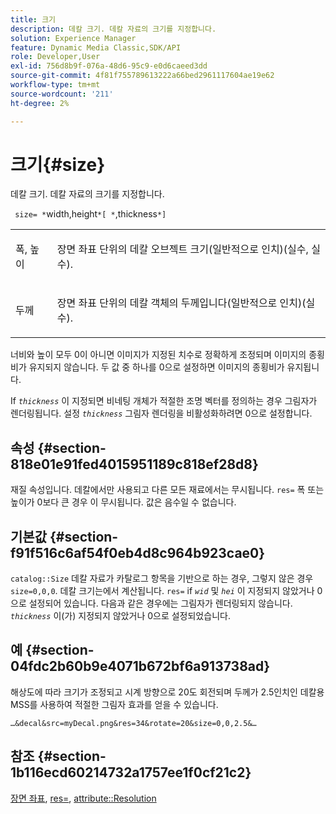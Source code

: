 ```yaml
---
title: 크기
description: 데칼 크기. 데칼 자료의 크기를 지정합니다.
solution: Experience Manager
feature: Dynamic Media Classic,SDK/API
role: Developer,User
exl-id: 756d8b9f-076a-48d6-95c9-e0d6caeed3dd
source-git-commit: 4f81f755789613222a66bed2961117604ae19e62
workflow-type: tm+mt
source-wordcount: '211'
ht-degree: 2%

---
```


# 크기{#size}

데칼 크기. 데칼 자료의 크기를 지정합니다.

` size= *`width,height`*[ *`,thickness`*]`

<table id="simpletable_00B1226F3B8B49D895D1269AB03D5043"> 
 <tr class="strow"> 
  <td class="stentry"> <p> <span class="varname"> 폭, 높이 </span> </p> </td> 
  <td class="stentry"> <p>장면 좌표 단위의 데칼 오브젝트 크기(일반적으로 인치)(실수, 실수). </p> </td> 
 </tr> 
 <tr class="strow"> 
  <td class="stentry"> <p> <span class="varname"> 두께 </span> </p> </td> 
  <td class="stentry"> <p>장면 좌표 단위의 데칼 객체의 두께입니다(일반적으로 인치)(실수). </p> </td> 
 </tr> 
</table>

너비와 높이 모두 0이 아니면 이미지가 지정된 치수로 정확하게 조정되며 이미지의 종횡비가 유지되지 않습니다. 두 값 중 하나를 0으로 설정하면 이미지의 종횡비가 유지됩니다.

If *`thickness`* 이 지정되면 비네팅 개체가 적절한 조명 벡터를 정의하는 경우 그림자가 렌더링됩니다. 설정 *`thickness`* 그림자 렌더링을 비활성화하려면 0으로 설정합니다.

## 속성 {#section-818e01e91fed4015951189c818ef28d8}

재질 속성입니다. 데칼에서만 사용되고 다른 모든 재료에서는 무시됩니다. `res=` 폭 또는 높이가 0보다 큰 경우 이 무시됩니다. 값은 음수일 수 없습니다.

## 기본값 {#section-f91f516c6af54f0eb4d8c964b923cae0}

`catalog::Size` 데칼 자료가 카탈로그 항목을 기반으로 하는 경우, 그렇지 않은 경우 `size=0,0,0`. 데칼 크기는에서 계산됩니다. `res=` if *`wid`* 및 *`hei`* 이 지정되지 않았거나 0으로 설정되어 있습니다. 다음과 같은 경우에는 그림자가 렌더링되지 않습니다. *`thickness`* 이(가) 지정되지 않았거나 0으로 설정되었습니다.

## 예 {#section-04fdc2b60b9e4071b672bf6a913738ad}

해상도에 따라 크기가 조정되고 시계 방향으로 20도 회전되며 두께가 2.5인치인 데칼용 MSS를 사용하여 적절한 그림자 효과를 얻을 수 있습니다.

`…&decal&src=myDecal.png&res=34&rotate=20&size=0,0,2.5&…`

## 참조 {#section-1b116ecd60214732a1757ee1f0cf21c2}

[장면 좌표](../../../../../ir-api/http-protocol/image-rendering-api-ref/c-ir-http-protocol-ref/c-ir-http-protocol-syntax-and-features/c-ir-vignettes/c-ir-scene-coordinates.md#concept-528507024fa640b19a2631357febf7f1), [res=](../../../../../ir-api/http-protocol/image-rendering-api-ref/c-ir-http-protocol-ref/c-ir-http-protocol-command-reference/r-ir-res.md#reference-0ad9de8887144c83a6db97b4994f7c04), [attribute::Resolution](../../../../../ir-api/material-cat/image-rendering-api-ref/c-ir-material-catalog/c-ir-attributes-reference/r-ir-resolution.md#reference-09fe14e6bfbf4db6b7f4369fffecc806)

